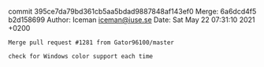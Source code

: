 commit 395ce7da79bd361cb5aa5bdad9887848af143ef0
Merge: 6a6dcd4f5 b2d158699
Author: Iceman <iceman@iuse.se>
Date:   Sat May 22 07:31:10 2021 +0200

    Merge pull request #1281 from Gator96100/master
    
    check for Windows color support each time

